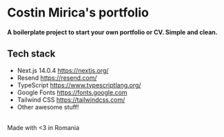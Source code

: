 # Costin Mirica's portfolio
#### A boilerplate project to start your own portfolio or CV. Simple and clean.

## Tech stack
- Next.js 14.0.4 https://nextjs.org/
- Resend https://resend.com/
- TypeScript https://www.typescriptlang.org/
- Google Fonts https://fonts.google.com
- Tailwind CSS https://tailwindcss.com/
- Other awesome stuff!

<br />
Made with <3 in Romania 
